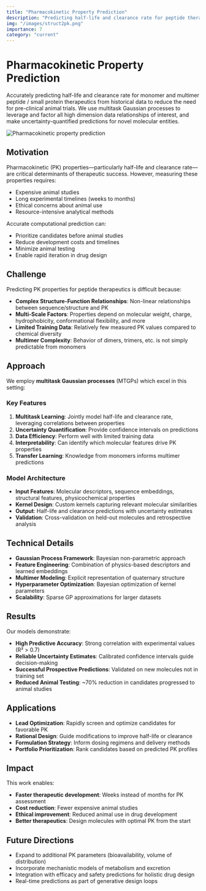 ```yaml
---
title: "Pharmacokinetic Property Prediction"
description: "Predicting half-life and clearance rate for peptide therapeutics"
img: "/images/struct2pk.png"
importance: 7
category: "current"
---
```


# Pharmacokinetic Property Prediction

Accurately predicting half-life and clearance rate for monomer and multimer peptide / small protein therapeutics from historical data to reduce the need for pre-clinical animal trials. We use multitask Gaussian processes to leverage and factor all high dimension data relationships of interest, and make uncertainty-quantified predictions for novel molecular entities.

![Pharmacokinetic property prediction](/images/struct2pk.png)

## Motivation

Pharmacokinetic (PK) properties—particularly half-life and clearance rate—are critical determinants of therapeutic success. However, measuring these properties requires:

- Expensive animal studies
- Long experimental timelines (weeks to months)
- Ethical concerns about animal use
- Resource-intensive analytical methods

Accurate computational prediction can:
- Prioritize candidates before animal studies
- Reduce development costs and timelines
- Minimize animal testing
- Enable rapid iteration in drug design

## Challenge

Predicting PK properties for peptide therapeutics is difficult because:

- **Complex Structure-Function Relationships**: Non-linear relationships between sequence/structure and PK
- **Multi-Scale Factors**: Properties depend on molecular weight, charge, hydrophobicity, conformational flexibility, and more
- **Limited Training Data**: Relatively few measured PK values compared to chemical diversity
- **Multimer Complexity**: Behavior of dimers, trimers, etc. is not simply predictable from monomers

## Approach

We employ **multitask Gaussian processes** (MTGPs) which excel in this setting:

### Key Features

1. **Multitask Learning**: Jointly model half-life and clearance rate, leveraging correlations between properties
2. **Uncertainty Quantification**: Provide confidence intervals on predictions
3. **Data Efficiency**: Perform well with limited training data
4. **Interpretability**: Can identify which molecular features drive PK properties
5. **Transfer Learning**: Knowledge from monomers informs multimer predictions

### Model Architecture

- **Input Features**: Molecular descriptors, sequence embeddings, structural features, physicochemical properties
- **Kernel Design**: Custom kernels capturing relevant molecular similarities
- **Output**: Half-life and clearance predictions with uncertainty estimates
- **Validation**: Cross-validation on held-out molecules and retrospective analysis

## Technical Details

- **Gaussian Process Framework**: Bayesian non-parametric approach
- **Feature Engineering**: Combination of physics-based descriptors and learned embeddings
- **Multimer Modeling**: Explicit representation of quaternary structure
- **Hyperparameter Optimization**: Bayesian optimization of kernel parameters
- **Scalability**: Sparse GP approximations for larger datasets

## Results

Our models demonstrate:

- **High Predictive Accuracy**: Strong correlation with experimental values (R² > 0.7)
- **Reliable Uncertainty Estimates**: Calibrated confidence intervals guide decision-making
- **Successful Prospective Predictions**: Validated on new molecules not in training set
- **Reduced Animal Testing**: ~70% reduction in candidates progressed to animal studies

## Applications

- **Lead Optimization**: Rapidly screen and optimize candidates for favorable PK
- **Rational Design**: Guide modifications to improve half-life or clearance
- **Formulation Strategy**: Inform dosing regimens and delivery methods
- **Portfolio Prioritization**: Rank candidates based on predicted PK profiles

## Impact

This work enables:
- **Faster therapeutic development**: Weeks instead of months for PK assessment
- **Cost reduction**: Fewer expensive animal studies
- **Ethical improvement**: Reduced animal use in drug development
- **Better therapeutics**: Design molecules with optimal PK from the start

## Future Directions

- Expand to additional PK parameters (bioavailability, volume of distribution)
- Incorporate mechanistic models of metabolism and excretion
- Integration with efficacy and safety predictions for holistic drug design
- Real-time predictions as part of generative design loops